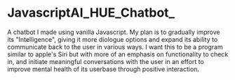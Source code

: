 # JavascriptAI_HUE_Chatbot_

A chatbot I made using vanilla Javascript. My plan is to gradually improve its "Intelligence", giving it more diologue options and expand
its ability to communicate back to the user in various ways. I want this to be a program similar to apple's Siri but with more of an emphasis on functionality 
to check in, and initiate meaningful conversations with the user in an effort to improve mental health of its userbase through positive interaction. 

